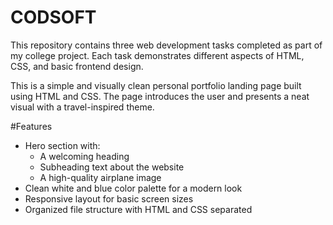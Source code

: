 # CODSOFT
This repository contains three web development tasks completed as part of my college project. Each task demonstrates different aspects of HTML, CSS, and basic frontend design.

This is a simple and visually clean personal portfolio landing page built using HTML and CSS. The page introduces the user and presents a neat visual with a travel-inspired theme.

#Features

- Hero section with:
  - A welcoming heading
  - Subheading text about the website
  - A high-quality airplane image
- Clean white and blue color palette for a modern look
- Responsive layout for basic screen sizes
- Organized file structure with HTML and CSS separated

